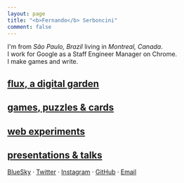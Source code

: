 ```yaml
---
layout: page
title: "<b>Fernando</b> Serboncini"
comment: false
---
```


I'm from *São Paulo, Brazil* living in *Montreal, Canada*.<br>
I work for Google as a Staff Engineer Manager on Chrome.<br>
I make games and write.


<div id="high">

## [flux<strong>,</strong> **a digital garden**](/flux)

## [games<strong>,</strong> puzzles **&** cards](/games)

## [**web** experiments](/exp)

## [presentations **&** talks](/talks)

</div>

<div id="else">

[BlueSky](https://bsky.app/profile/fserb.com) &middot;
[Twitter](https://twitter.com/fserb) &middot;
[Instagram](https://instagram.com/fserb) &middot;
[GitHub](https://github.com/fserb) &middot;
[Email](mailto:fserb@fserb.com)

</div>
